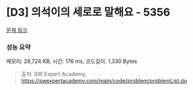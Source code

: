 # [D3] 의석이의 세로로 말해요 - 5356 

[문제 링크](https://swexpertacademy.com/main/code/problem/problemDetail.do?contestProbId=AWVWgkP6sQ0DFAUO) 

### 성능 요약

메모리: 28,724 KB, 시간: 176 ms, 코드길이: 1,330 Bytes



> 출처: SW Expert Academy, https://swexpertacademy.com/main/code/problem/problemList.do